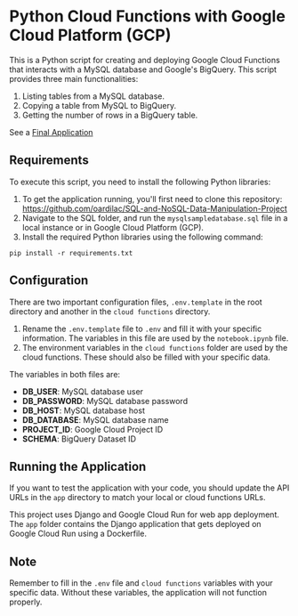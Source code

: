 # Python Cloud Functions with Google Cloud Platform (GCP)

This is a Python script for creating and deploying Google Cloud Functions that interacts with a MySQL database and Google's BigQuery. This script provides three main functionalities:

1. Listing tables from a MySQL database.
2. Copying a table from MySQL to BigQuery.
3. Getting the number of rows in a BigQuery table.

See a [Final Application](https://gcp-python-ywtk7siozq-wn.a.run.app/)

## Requirements
To execute this script, you need to install the following Python libraries:

1. To get the application running, you'll first need to clone this repository: https://github.com/oardilac/SQL-and-NoSQL-Data-Manipulation-Project
2. Navigate to the SQL folder, and run the `mysqlsampledatabase.sql` file in a local instance or in Google Cloud Platform (GCP).
3. Install the required Python libraries using the following command:

```
pip install -r requirements.txt
```


## Configuration

There are two important configuration files, `.env.template` in the root directory and another in the `cloud functions` directory. 

1. Rename the `.env.template` file to `.env` and fill it with your specific information. The variables in this file are used by the `notebook.ipynb` file.
2. The environment variables in the `cloud functions` folder are used by the cloud functions. These should also be filled with your specific data.

The variables in both files are:

- **DB_USER**: MySQL database user
- **DB_PASSWORD**: MySQL database password
- **DB_HOST**: MySQL database host
- **DB_DATABASE**: MySQL database name
- **PROJECT_ID**: Google Cloud Project ID
- **SCHEMA**: BigQuery Dataset ID

## Running the Application

If you want to test the application with your code, you should update the API URLs in the `app` directory to match your local or cloud functions URLs.

This project uses Django and Google Cloud Run for web app deployment. The `app` folder contains the Django application that gets deployed on Google Cloud Run using a Dockerfile. 


## Note

Remember to fill in the `.env` file and `cloud functions` variables with your specific data. Without these variables, the application will not function properly.